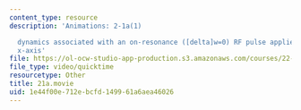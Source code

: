 ```yaml
---
content_type: resource
description: 'Animations: 2-1a(1)

  dynamics associated with an on-resonance ([delta]w=0) RF pulse applied along the
  x-axis'
file: https://ol-ocw-studio-app-production.s3.amazonaws.com/courses/22-920-a-hands-on-introduction-to-nuclear-magnetic-resonance-january-iap-1997/1e44f00e712ebcfd149961a6aea46026_21a.movie
file_type: video/quicktime
resourcetype: Other
title: 21a.movie
uid: 1e44f00e-712e-bcfd-1499-61a6aea46026
---
```

